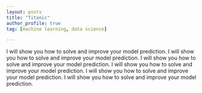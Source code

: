 ```yaml
---
layout: posts
title: "Titanic"
author_profile: true
tag: [machine learning, data science]

---
```


I will show you how to solve and improve your model prediction.
I will show you how to solve and improve your model prediction.
I will show you how to solve and improve your model prediction.
I will show you how to solve and improve your model prediction.
I will show you how to solve and improve your model prediction.
I will show you how to solve and improve your model prediction.
